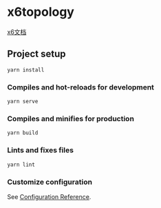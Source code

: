 <!--
 * @Description: 
 * @FilePath: \x6topology\README.md
 * @Date: 2021-12-28 17:30:58
 * @LastEditors: Lin_kangjing
 * @LastEditTime: 2022-03-09 14:10:02
 * @author: Lin_kangjing
-->
# x6topology

[x6文档]( https://antv-x6.gitee.io/zh/docs/tutorial/about)

## Project setup
```
yarn install
```

### Compiles and hot-reloads for development
```
yarn serve
```

### Compiles and minifies for production
```
yarn build
```

### Lints and fixes files
```
yarn lint
```

### Customize configuration
See [Configuration Reference](https://cli.vuejs.org/config/).
